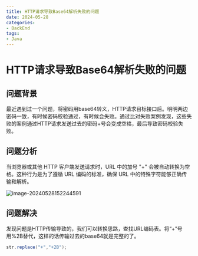 ```yaml
---
title: HTTP请求导致Base64解析失败的问题
date: 2024-05-28
categories:
- BackEnd
tags:
- Java
---
```


# HTTP请求导致Base64解析失败的问题

## 问题背景

最近遇到过一个问题，将密码用base64转义，HTTP请求目标接口后。明明两边密码一致，有时候密码校验通过，有时候会失败。通过比对失败案例发现，这些失败的案例通过HTTP请求发送过去的密码+号会变成空格，最后导致密码校验失败。

## 问题分析

当浏览器或其他 HTTP 客户端发送请求时，URL 中的加号 "+" 会被自动转换为空格。这种行为是为了遵循 URL 编码的标准，确保 URL 中的特殊字符能够正确传输和解析。

![image-20240528152244591](https://md-img-market.oss-cn-beijing.aliyuncs.com/img/image-20240528152244591.png)

## 问题解决

发现问题是HTTP传输导致的，我们可以转换思路，查找URL编码表。将“+”号用%2B替代，这样的话传输过去的base64就是完整的了。

```java
str.replace("+","+2B");
```

